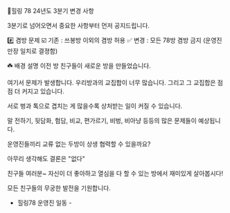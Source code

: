 🌈힐링 78 24년도 3분기 변경 사항

3분기로 넘어오면서 중요한 사항부터 먼저 공지드립니다.

#️⃣ 겸방 문제
☑️ 기존 : 쓰봉방 이외의 겸방 허용
✅️ 변경 : 모든 78방 겸방 금지
(운영진 만장 일치로 결졍함)

☘️ 배경 설명
이전 방 친구들이 새로운 방을 만들었습니다.

여기서 문제가 발생합니다.
우리방과의 교집합이 너무 많습니다.
그리고 그 교집합은 점점 더 커지고 있습니다.

서로 벙과 톡으로 겹치는 게 많을수록 상처받는 일이 커질 수 있습니다.

말 전하기, 뒷담화, 험담, 비교, 편가르기, 비벙, 비아냥 등등의 많은 문제들이 예상됩니다.

운영진들끼리 교류 없는 두방이 상생 협력할 수 있을까요?

아무리 생각해도 결론은 "없다"

친구들 여러분~
자신이 더 좋아하고 열심을 다 할 수 있는 방에서 재미있게 살아봅시다!

모든 친구들의 무궁한 발전을 기원합니다.

- 힐링78 운영진 일동 -
